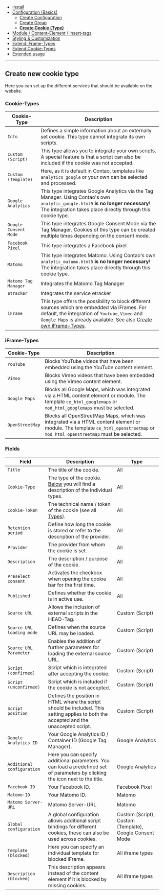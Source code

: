 - [Install](INSTALL.md)
- [Configuration (Basics)](BASICS.md)
    - [Create Configuration](CONFIGURATION.md)
    - [Create Group](GROUP.md)
    - [**Create Cookie (Type)**](COOKIE.md)
- [Module / Content-Element / Insert-tags](MOD_CE_MISC.md)
- [Styling & Customization](CUSTOMIZATION.md)
- [Extend iFrame-Types](EXTEND_IFRAME.md)
- [Extend Cookie-Types](EXTEND_TYPE.md)
- [Extended usage](EXTENDED_USAGE.md)

---

## Create new cookie type
Here you can set up the different services that should be available on the website.

### Cookie-Types
Cookie-Type | Description
---------- | -----------
`Info` | Defines a simple information about an externally set cookie. This type cannot integrate its own scripts.
`Custom (Script)` | This type allows you to integrate your own scripts. A special feature is that a script can also be included if the cookie was not accepted.
`Custom (Template)` | Here, as it is default in Contao, templates like `analytics_google` or your own can be selected and processed.
`Google Analytics` | This type integrates Google Analytics via the Tag Manager. Using Contao's own `analytic_google.html5` __is no longer necessary__! The integration takes place directly through this cookie type.
`Google Consent Mode` | This type integrates Google Consent Mode via the Tag Manager. Cookies of this type can be created multiple times depending on the consent mode.
`Facebook Pixel` | This type integrates a Facebook pixel.
`Matomo` | This type integrates Matomo. Using Contao's own `analytic_matomo.html5` __is no longer necessary__! The integration takes place directly through this cookie type.
`Matomo Tag Manager` | Integrates the Matomo Tag Manager
`etracker` | Integrates the service etracker
`iFrame` | This type offers the possibility to block different sources which are embedded via iFrames. For default, the integration of `Youtube`, `Vimeo` and `Google Maps` is already available. See also [Create own iFrame-Types](EXTEND_IFRAME.md).

### iFrame-Types
Cookie-Type | Description
---------- | -----------
`YouTube` | Blocks YouTube videos that have been embedded using the YouTube content element.
`Vimeo` | Blocks Vimeo videos that have been embedded using the Vimeo content element.
`Google Maps` | Blocks all Google Maps, which was integrated via a HTML content element or module. The template `ce_html_googlemaps` or `mod_html_googlemaps` must be selected.
`OpenStreetMap` | Blocks all OpenStreetMap Maps, which was integrated via a HTML content element or module. The template `ce_html_openstreetmap` or `mod_html_openstreetmap` must be selected.

### Fields
Field | Description | Type
---------- | ----------- | -----------
`Title` | The title of the cookie. | All
`Cookie-Type` | The type of the cookie. [Below](CONFIGURATION.md#types) you will find a description of the individual types. | All
`Cookie-Token` | The technical name / token of the cookie (see all [Types](CONFIGURATION.md#types)). | All
`Retention period` | Define how long the cookie is stored or refer to the description of the provider. | All
`Provider` | The provider from whom the cookie is set. | All
`Description` | The description / purpose of the cookie. | All
`Preselect consent` | Activates the checkbox when opening the cookie bar for the first time. | All
`Published` | Defines whether the cookie is in active use. | All
`Source URL` | Allows the inclusion of external scripts in the HEAD-Tag. | Custom (Script)
`Source URL loading mode` | Defines when the source URL may be loaded. | Custom (Script)
`Source URL Parameter` | Enables the addition of further parameters for loading the external source URL. | Custom (Script)
`Script (confirmed)` | Script which is integrated after accepting the cookie. | Custom (Script)
`Script (unconfirmed)` | Script which is included if the cookie is not accepted. | Custom (Script)
`Script position` | Defines the position in HTML where the script should be included. This setting applies to both the accepted and the unaccepted script. | Custom (Script)
`Google Analytics ID` | Your Google Analytics ID / Container ID (Google Tag Manager). | Google Analytics
`Additional configuration` | Here you can specify additional parameters. You can load a predefined set of parameters by clicking the icon next to the title. | Google Analytics
`Facebook-ID` | Your Facebook ID. | Facebook Pixel
`Matomo-ID` | Your Matomo ID. | Matomo
`Matomo Server-URL` | Matomo Server-URL. | Matomo
`Global configuration` | A global configuration allows additional script bindings for different cookies, these can also be used across cookies. | Custom (Script), Custom (Template), Google Consent Mode
`Template (blocked)` | Here you can specify an individual template for blocked iFrame. | All iframe types
`Description (blocked)` | This description appears instead of the content element if it is blocked by missing cookies. | All iframe types
